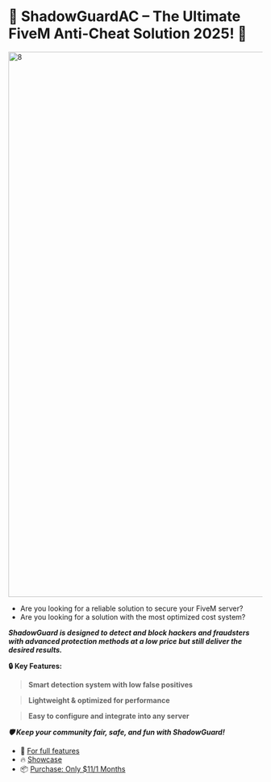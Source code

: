 # 🚨 ShadowGuardAC – The Ultimate FiveM Anti-Cheat Solution 2025! 🚨

<img width="1920" height="1080" alt="8" src="https://github.com/user-attachments/assets/70cf27f7-cea3-4aa0-a876-b5bd62afb2c1" />

- Are you looking for a reliable solution to secure your FiveM server?
- Are you looking for a solution with the most optimized cost system?

_**ShadowGuard is designed to detect and block hackers and fraudsters with advanced protection methods at a low price but still deliver the desired results.**_

**🔒 Key Features:**

> **Smart detection system with low false positives**

> **Lightweight & optimized for performance**

> **Easy to configure and integrate into any server**

_**🛡️ Keep your community fair, safe, and fun with ShadowGuard!**_

- 🎉 [For full features](https://discord.gg/Y5vShuKRZK)
- 🔥 [Showcase](https://www.youtube.com/watch?v=P59QKid4RgA)
- 📦 [Purchase: Only $11/1 Months](https://pgscripts.tebex.io/category/anticheat)
